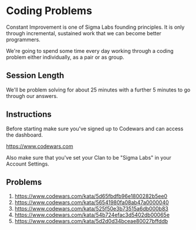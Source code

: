 # Coding Problems

Constant Improvement is one of Sigma Labs founding principles. It is only through incremental, sustained work that we can become better programmers.

We're going to spend some time every day working through a coding problem either individually, as a pair or as group.

## Session Length

We'll be problem solving for about 25 minutes with a further 5 minutes to go through our answers.

## Instructions

Before starting make sure you've signed up to Codewars and can access the dashboard.

https://www.codewars.com

Also make sure that you've set your Clan to be "Sigma Labs" in your Account Settings.

## Problems

1. https://www.codewars.com/kata/5d65fbdfb96e1800282b5ee0
2. https://www.codewars.com/kata/56541980fa08ab47a0000040
3. https://www.codewars.com/kata/525f50e3b73515a6db000b83
4. https://www.codewars.com/kata/54b724efac3d5402db00065e
5. https://www.codewars.com/kata/5d2d0d34bceae80027bffddb
